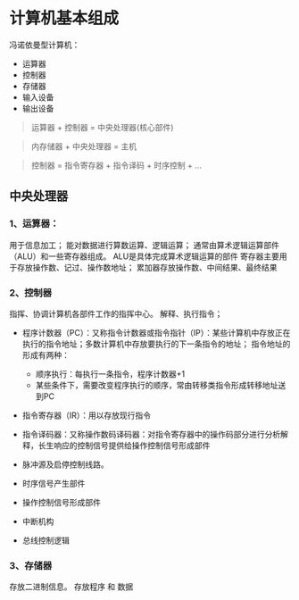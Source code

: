 # 计算机基本组成
冯诺依曼型计算机：
  - 运算器
  - 控制器
  - 存储器
  - 输入设备
  - 输出设备

 > 运算器 + 控制器 = 中央处理器(核心部件)

 > 内存储器 + 中央处理器 = 主机

 > 控制器 = 指令寄存器 + 指令译码 + 时序控制 + ...

## 中央处理器

### 1、运算器：
  用于信息加工；
  能对数据进行算数运算、逻辑运算；
  通常由算术逻辑运算部件（ALU）和一些寄存器组成。
  ALU是具体完成算术逻辑运算的部件
  寄存器主要用于存放操作数、记过、操作数地址；
  累加器存放操作数、中间结果、最终结果

### 2、控制器
  指挥、协调计算机各部件工作的指挥中心。
  解释、执行指令；

  - 程序计数器（PC）：又称指令计数器或指令指针（IP）：某些计算机中存放正在执行的指令地址；多数计算机中存放要执行的下一条指令的地址；
    指令地址的形成有两种：
    - 顺序执行：每执行一条指令，程序计数器+1
    - 某些条件下，需要改变程序执行的顺序，常由转移类指令形成转移地址送到PC
     
  - 指令寄存器（IR）：用以存放现行指令

  - 指令译码器：又称操作数码译码器：对指令寄存器中的操作码部分进行分析解释，长生响应的控制信号提供给操作控制信号形成部件
  - 脉冲源及启停控制线路。
  - 时序信号产生部件
  - 操作控制信号形成部件
  - 中断机构
  - 总线控制逻辑

### 3、存储器
  存放二进制信息。
  存放程序 和 数据

